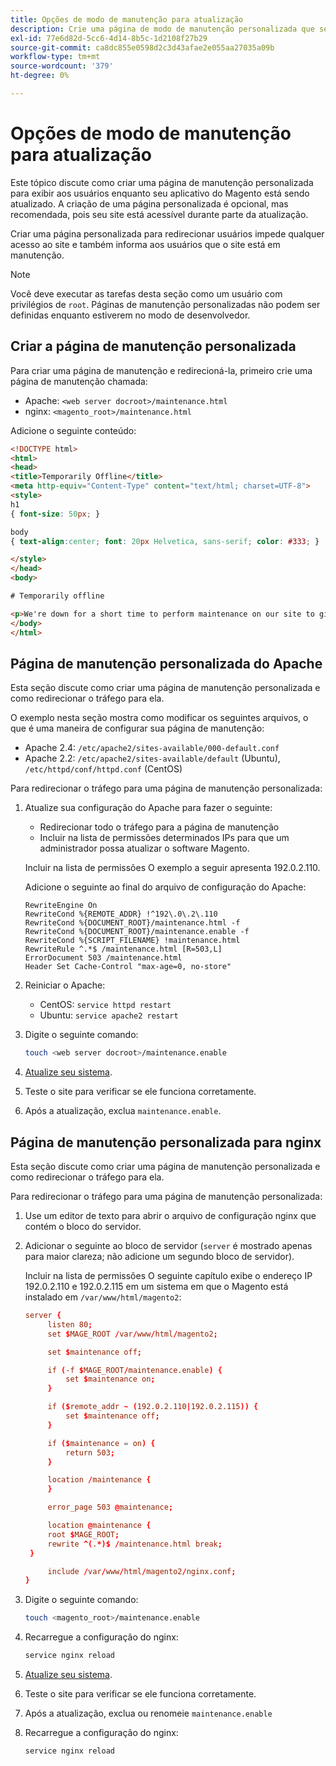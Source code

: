 ```yaml
---
title: Opções de modo de manutenção para atualização
description: Crie uma página de modo de manutenção personalizada que seus clientes verão na loja da Adobe Commerce enquanto você executa uma atualização.
exl-id: 77e6d82d-5cc6-4d14-8b5c-1d2108f27b29
source-git-commit: ca8dc855e0598d2c3d43afae2e055aa27035a09b
workflow-type: tm+mt
source-wordcount: '379'
ht-degree: 0%

---
```


# Opções de modo de manutenção para atualização

Este tópico discute como criar uma página de manutenção personalizada para exibir aos usuários enquanto seu aplicativo do Magento está sendo atualizado. A criação de uma página personalizada é opcional, mas recomendada, pois seu site está acessível durante parte da atualização.

Criar uma página personalizada para redirecionar usuários impede qualquer acesso ao site e também informa aos usuários que o site está em manutenção.

>[!NOTE]
>
>Você deve executar as tarefas desta seção como um usuário com privilégios de `root`. Páginas de manutenção personalizadas não podem ser definidas enquanto estiverem no modo de desenvolvedor.

## Criar a página de manutenção personalizada

Para criar uma página de manutenção e redirecioná-la, primeiro crie uma página de manutenção chamada:

- Apache: `<web server docroot>/maintenance.html`
- nginx: `<magento_root>/maintenance.html`

Adicione o seguinte conteúdo:

```html
<!DOCTYPE html>
<html>
<head>
<title>Temporarily Offline</title>
<meta http-equiv="Content-Type" content="text/html; charset=UTF-8">
<style>
h1
{ font-size: 50px; }

body
{ text-align:center; font: 20px Helvetica, sans-serif; color: #333; }

</style>
</head>
<body>

# Temporarily offline

<p>We're down for a short time to perform maintenance on our site to give you the best possible experience. Check back soon!</p>
</body>
</html>
```

## Página de manutenção personalizada do Apache

Esta seção discute como criar uma página de manutenção personalizada e como redirecionar o tráfego para ela.

O exemplo nesta seção mostra como modificar os seguintes arquivos, o que é uma maneira de configurar sua página de manutenção:

- Apache 2.4: `/etc/apache2/sites-available/000-default.conf`
- Apache 2.2: `/etc/apache2/sites-available/default` (Ubuntu), `/etc/httpd/conf/httpd.conf` (CentOS)

Para redirecionar o tráfego para uma página de manutenção personalizada:

1. Atualize sua configuração do Apache para fazer o seguinte:

   - Redirecionar todo o tráfego para a página de manutenção
   - Incluir na lista de permissões determinados IPs para que um administrador possa atualizar o software Magento.

   Incluir na lista de permissões O exemplo a seguir apresenta 192.0.2.110.

   Adicione o seguinte ao final do arquivo de configuração do Apache:

   ```
   RewriteEngine On
   RewriteCond %{REMOTE_ADDR} !^192\.0\.2\.110
   RewriteCond %{DOCUMENT_ROOT}/maintenance.html -f
   RewriteCond %{DOCUMENT_ROOT}/maintenance.enable -f
   RewriteCond %{SCRIPT_FILENAME} !maintenance.html
   RewriteRule ^.*$ /maintenance.html [R=503,L]
   ErrorDocument 503 /maintenance.html
   Header Set Cache-Control "max-age=0, no-store"
   ```

1. Reiniciar o Apache:

   - CentOS: `service httpd restart`
   - Ubuntu: `service apache2 restart`

1. Digite o seguinte comando:

   ```bash
   touch <web server docroot>/maintenance.enable
   ```

1. [Atualize seu sistema](../implementation/perform-upgrade.md).
1. Teste o site para verificar se ele funciona corretamente.
1. Após a atualização, exclua `maintenance.enable`.

## Página de manutenção personalizada para nginx

Esta seção discute como criar uma página de manutenção personalizada e como redirecionar o tráfego para ela.

Para redirecionar o tráfego para uma página de manutenção personalizada:

1. Use um editor de texto para abrir o arquivo de configuração nginx que contém o bloco do servidor.
1. Adicionar o seguinte ao bloco de servidor (`server` é mostrado apenas para maior clareza; não adicione um segundo bloco de servidor).

   Incluir na lista de permissões O seguinte capítulo exibe o endereço IP 192.0.2.110 e 192.0.2.115 em um sistema em que o Magento está instalado em `/var/www/html/magento2`:

   ```conf
   server {
        listen 80;
        set $MAGE_ROOT /var/www/html/magento2;
   
        set $maintenance off;
   
        if (-f $MAGE_ROOT/maintenance.enable) {
            set $maintenance on;
        }
   
        if ($remote_addr ~ (192.0.2.110|192.0.2.115)) {
            set $maintenance off;
        }
   
        if ($maintenance = on) {
            return 503;
        }
   
        location /maintenance {
        }
   
        error_page 503 @maintenance;
   
        location @maintenance {
        root $MAGE_ROOT;
        rewrite ^(.*)$ /maintenance.html break;
    }
   
        include /var/www/html/magento2/nginx.conf;
   }
   ```

1. Digite o seguinte comando:

   ```bash
   touch <magento_root>/maintenance.enable
   ```

1. Recarregue a configuração do nginx:

   ```bash
   service nginx reload
   ```

1. [Atualize seu sistema](../implementation/perform-upgrade.md).
1. Teste o site para verificar se ele funciona corretamente.
1. Após a atualização, exclua ou renomeie `maintenance.enable`
1. Recarregue a configuração do nginx:

   ```bash
   service nginx reload
   ```

